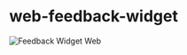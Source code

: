 # web-feedback-widget

![Feedback Widget Web](https://user-images.githubusercontent.com/95758505/166577813-9b764c85-1a77-4c9a-a70c-5337a46f70f0.png)
